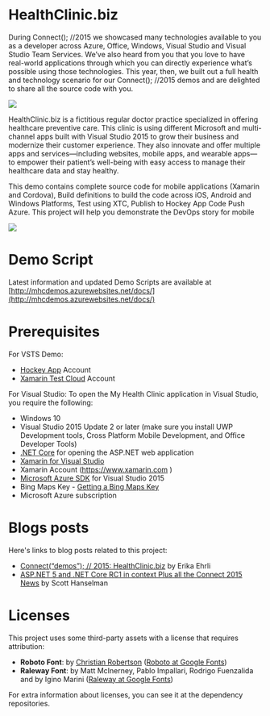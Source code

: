 # HealthClinic.biz #

During Connect(); //2015 we showcased many technologies available to you as a developer across Azure, Office, Windows, Visual Studio and Visual Studio Team Services. We’ve also heard from you that you love to have real-world applications through which you can directly experience what’s possible using those technologies. This year, then, we built out a full health and technology scenario for our Connect(); //2015 demos and are delighted to share all the source code with you.

![](https://srivatsa91.visualstudio.com/c3372227-a487-4b2d-8e25-5f5691c30127/_api/_versioncontrol/itemContent?repositoryId=19ef6faa-f7a9-44f7-8f50-40a42d19fbf0&path=%2FHealthlogo.jpg&version=GBmaster&contentOnly=true&__v=5)

HealthClinic.biz is a fictitious regular doctor practice specialized in offering healthcare preventive care. This clinic is using different Microsoft and multi-channel apps built with Visual Studio 2015 to grow their business and modernize their customer experience. They also innovate and offer multiple apps and services—including websites, mobile apps, and wearable apps—to empower their patient’s well-being with easy access to manage their healthcare data and stay healthy.

This demo contains complete source code for mobile applications (Xamarin and Cordova), Build definitions to build the code across iOS, Android and Windows Platforms, Test using XTC, Publish to Hockey App Code Push Azure. 
This project will help you demonstrate the DevOps story for mobile

![](https://srivatsa91.visualstudio.com/c3372227-a487-4b2d-8e25-5f5691c30127/_api/_versioncontrol/itemContent?repositoryId=19ef6faa-f7a9-44f7-8f50-40a42d19fbf0&path=%2Ftest.jpg&version=GBmaster&contentOnly=true&__v=5)

# Demo Script #
Latest information and updated Demo Scripts are available at [http://mhcdemos.azurewebsites.net/docs/](http://mhcdemos.azurewebsites.net/docs/)

# Prerequisites #
For VSTS Demo:  
- [Hockey App](http://rink.hockeyapp.net) Account  
- [Xamarin Test Cloud](http://testcloud.xamarin.com) Account 
 
For Visual Studio:
To open the My Health Clinic application in Visual Studio, you require the following:
 - Windows 10
 - Visual Studio 2015 Update 2 or later (make sure you install UWP Development tools, Cross Platform Mobile Development, and Office Developer Tools)  
 - [.NET Core]( https://www.microsoft.com/net/core#windows) for opening the ASP.NET web application  
 - [Xamarin for Visual Studio](https://xamarin.com/visual-studio)
 - Xamarin Account (https://www.xamarin.com )
 - [Microsoft Azure SDK](https://www.microsoft.com/web/handlers/webpi.ashx/getinstaller/VWDOrVs2015AzurePack.appids) for Visual Studio 2015
 - Bing Maps Key - [Getting a Bing Maps Key](https://msdn.microsoft.com/en-us/library/ff428642.aspx)
 - Microsoft Azure subscription
 

# Blogs posts #
Here's links to blog posts related to this project:

 - [Connect(“demos”); // 2015: HealthClinic.biz](http://blogs.msdn.com/b/visualstudio/archive/2015/12/08/connect-demos-2015-healthclinic-biz.aspx) by Erika Ehrli
 - [ASP.NET 5 and .NET Core RC1 in context Plus all the Connect 2015 News](http://www.hanselman.com/blog/ASPNET5AndNETCoreRC1InContextPlusAllTheConnect2015News.aspx) by Scott Hanselman

# Licenses #
This project uses some third-party assets with a license that requires attribution:

 - **Roboto Font**: by [Christian Robertson](https://plus.google.com/110879635926653430880/about) ([Roboto at Google Fonts](https://www.google.com/fonts/specimen/Roboto))
 - **Raleway Font**: by Matt McInerney, Pablo Impallari, Rodrigo Fuenzalida and by Igino Marini  ([Raleway at Google Fonts](https://www.google.com/fonts/specimen/Raleway))

For extra information about licenses, you can see it at the dependency repositories.
